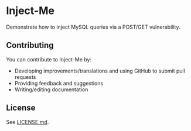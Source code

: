 # Inject-Me
Demonstrate how to inject MySQL queries via a POST/GET vulnerability.

Contributing
--------------
You can contribute to Inject-Me by:
*   Developing improvements/translations and using GitHub to submit pull requests
*   Providing feedback and suggestions
*   Writing/editing documentation

License
--------------
See [LICENSE.md](http://github.com/itscory/Inject-Me/blob/master/LICENSE).

